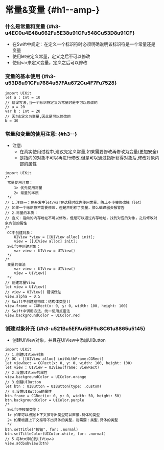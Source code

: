 # 常量&变量 {#h1--amp-}

### 什么是常量和变量 {#h3-u4EC0u4E48u662Fu5E38u91CFu548Cu53D8u91CF}

* 在Swift中规定：在定义一个标识符时必须明确说明该标识符是一个常量还是变量
* 使用let来定义常量，定义之后不可以修改
* 使用var来定义变量，定义之后可以修改

### 变量的基本使用 {#h3-u53D8u91CFu7684u57FAu672Cu4F7Fu7528}

```
import UIKit
let a : Int = 10
// 错误写法,当一个标识符定义为常量时是不可以修改的
// a = 20
var b : Int = 20
// 因为b定义为变量,因此是可以修改的
b = 30
```

### 常量和变量的使用注意: {#h3--}

* 注意:
  * 在真实使用过程中,建议先定义常量,如果需要修改再修改为变量\(更加安全\)
  * 是指向的对象不可以再进行修改.但是可以通过指针获得对象后,修改对象内部的属性

```
import UIKit
/*
 常量使用注意：
    1> 优先使用常量
    2> 常量的本质
 */
// 1.注意一：在开发中let/var在选择时优先使用常量，防止不小被修改掉（let）
// 如果一个标识符不需要修改，但是声明称了变量，那么编译器会报警告
// 2.常量的本质：
// 含义：指向的内存地址不可以修改，但是可以通过内存地址，找到对应的对象，之后修改对象内部的属性
/*
 OC中创建对象：
    UIView *view = [[UIView alloc] init];
    view = [[UIView alloc] init];
 Swift中创建对象：
    var view : UIView = UIView()
 */
/*
 变量的做法
    var view : UIView = UIView()
    view = UIView()
 */
// 创建常量View
let view = UIView()
// view = UIView() 错误做法
view.alpha = 0.5
// Swift中创建结构体：结构体类型()
view.frame = CGRect(x: 0, y: 0, width: 100, height: 100)
// Swift中调用方法，统一使用点语法
view.backgroundColor = UIColor.red
```

### 创建对象补充 {#h3-u521Bu5EFAu5BF9u8C61u8865u5145}

* 创建UIView对象，并且在UIView中添加UIButton

```
import UIKit
// 1.创建UIView对象
// OC : [[UIView alloc] initWithFrame:CGRect]
let viewRect = CGRect(x: 0, y: 0, width: 100, height: 100)
let view : UIView = UIView(frame: viewRect)
// 2.设置UIView的属性
view.backgroundColor = UIColor.orange
// 3.创建UIButton
let btn : UIButton = UIButton(type: .custom)
// 4.设置UIButton的属性
btn.frame = CGRect(x: 0, y: 0, width: 50, height: 50)
btn.backgroundColor = UIColor.purple
/*
 Swift中枚举类型：
 1> 如果可以根据上下文推导出类型可以直接.具体的类型
 2> 如果根据上下文推导不出具体的类型，则需要：类型.具体的类型
 */
btn.setTitle("按钮", for: .normal)
btn.setTitleColor(UIColor.white, for: .normal)
// 5.将btn添加到UIView中
view.addSubview(btn)
```



